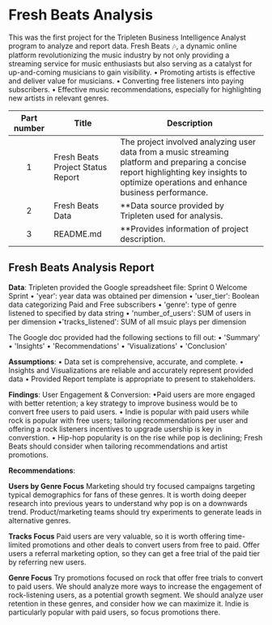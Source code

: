 # Fresh Beats Analysis 

This was the first project for the Tripleten Business Intelligence Analyst program to analyze and report data.
Fresh Beats 🎶, a dynamic online platform revolutionizing the music industry by not only providing a streaming service for music enthusiasts but also serving as a catalyst for up-and-coming musicians to gain visibility.
•	Promoting artists is effective and deliver value for musicians.
•	Converting free listeners into paying subscribers.
•	Effective music recommendations, especially for highlighting new artists in relevant genres.


| Part number | Title | Description |
| :-----------: | ----------- |----------- |
| 1 | Fresh Beats Project Status Report| The project involved analyzing user data from a music streaming platform and preparing a concise report highlighting key insights to optimize operations and enhance business performance.|
| 2 | Fresh Beats Data | **Data source provided by Tripleten used for analysis. |
| 3 | README.md | **Provides information of project description. |


## Fresh Beats Analysis Report ##


**Data**:
Tripleten provided the Google spreadsheet file:
Sprint 0 Welcome  Sprint
•	'year': year data was obtained per dimension
•	'user_tier': Boolean data categorizing Paid and Free subscribers
• 'genre': type of genre listened to specified by data string
• 'number_of_users': SUM of users in per dimension 
•'tracks_listened': SUM of all msuic plays per dimension

The Google doc provided had the following sections to fill out: 
• 'Summary'
• 'Insights'
• 'Recommendations'
• 'Visualizations'
• 'Conclusion'

**Assumptions**: 
• Data set is comprehensive, accurate, and complete.
• Insights and Visualizations are reliable and accurately represent provided data
• Provided Report template is appropriate to present to stakeholders.

**Findings**: 
User Engagement & Conversion: 
  •Paid users are more engaged with better retention; a key strategy to improve business would be to convert free users to paid users. 
  • Indie is popular with paid users while rock is popular with free users; tailoring recommendations per user and offering a rock listeners 
    incentives to upgrade usership is key in converstion. 
  •  Hip-hop popularity is on the rise while pop is declining; Fresh Beats should consider when tailoring recommendations and artist promotions. 
  
**Recommendations**: 

**Users by Genre Focus**
Marketing should try focused campaigns targeting typical demographics for fans of these genres.
It is worth doing deeper research into previous years to understand why pop is on a downwards trend.
Product/marketing teams should try experiments to generate leads in alternative genres.

**Tracks Focus**
Paid users are very valuable, so it is worth offering time-limited promotions and other deals to convert users from free to paid.
Offer users a referral marketing option, so they can get a free trial of the paid tier by referring new users.

**Genre Focus**
Try promotions focused on rock that offer free trials to convert to paid users.
We should analyze more ways to increase the engagement of rock-listening users, as a potential growth segment.
We should analyze user retention in these genres, and consider how we can maximize it.
Indie is particularly popular with paid users, so focus promotions there.

